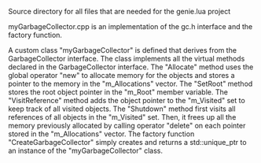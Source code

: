 Source directory for all files that are needed for the genie.lua project

myGarbageCollector.cpp is an implementation of the gc.h interface and the factory function.

A custom class "myGarbageCollector" is defined that derives from the GarbageCollector interface. The class implements all the virtual methods declared in the GarbageCollector interface. The "Allocate" method uses the global operator "new" to allocate memory for the objects and stores a pointer to the memory in the "m_Allocations" vector. The "SetRoot" method stores the root object pointer in the "m_Root" member variable. The "VisitReference" method adds the object pointer to the "m_Visited" set to keep track of all visited objects. The "Shutdown" method first visits all references of all objects in the "m_Visited" set. Then, it frees up all the memory previously allocated by calling operator "delete" on each pointer stored in the "m_Allocations" vector. The factory function "CreateGarbageCollector" simply creates and returns a std::unique_ptr to an instance of the "myGarbageCollector" class.
